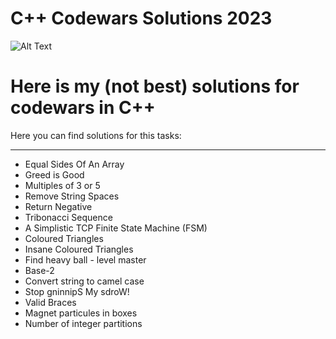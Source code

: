 # C++ Codewars Solutions 2023 

![Alt Text](https://static.wikia.nocookie.net/listofdeaths/images/b/b3/Tyler_Durden.webp/revision/latest?cb=20220909010337)

# Here is my (not best) solutions for codewars in C++

Here you can find solutions for this tasks:

-----

* Equal Sides Of An Array
* Greed is Good
* Multiples of 3 or 5
* Remove String Spaces
* Return Negative
* Tribonacci Sequence
* A Simplistic TCP Finite State Machine (FSM)
* Coloured Triangles
* Insane Coloured Triangles
* Find heavy ball - level master
* Base-2
* Convert string to camel case
* Stop gninnipS My sdroW!
* Valid Braces
* Magnet particules in boxes
* Number of integer partitions
